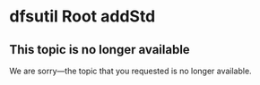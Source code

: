 # dfsutil Root addStd



## This topic is no longer available

We are sorry—the topic that you requested is no longer available.